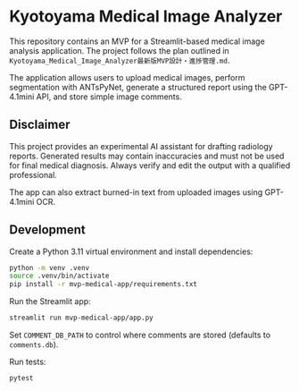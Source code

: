 # Kyotoyama Medical Image Analyzer

This repository contains an MVP for a Streamlit-based medical image analysis application.
The project follows the plan outlined in `Kyotoyama_Medical_Image_Analyzer最新版MVP設計・進捗管理.md`.

The application allows users to upload medical images, perform segmentation with ANTsPyNet,
generate a structured report using the GPT-4.1mini API, and store simple image comments.

## Disclaimer

This project provides an experimental AI assistant for drafting radiology reports.
Generated results may contain inaccuracies and must not be used for final medical
diagnosis. Always verify and edit the output with a qualified professional.

The app can also extract burned-in text from uploaded images using GPT-4.1mini OCR.

## Development

Create a Python 3.11 virtual environment and install dependencies:

```bash
python -m venv .venv
source .venv/bin/activate
pip install -r mvp-medical-app/requirements.txt
```

Run the Streamlit app:

```bash
streamlit run mvp-medical-app/app.py
```

Set `COMMENT_DB_PATH` to control where comments are stored (defaults to `comments.db`).

Run tests:

```bash
pytest
```

